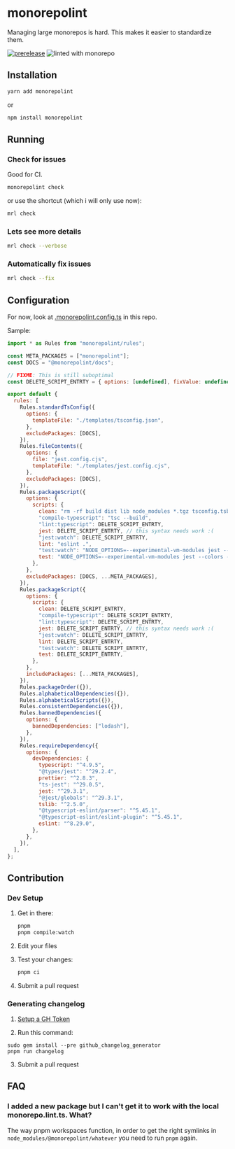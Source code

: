 # monorepolint

Managing large monorepos is hard. This makes it easier to standardize them.

[![prerelease](https://github.com/monorepolint/monorepolint/actions/workflows/prerelease.yml/badge.svg)](https://github.com/monorepolint/monorepolint/actions/workflows/prerelease.yml)
![linted with monorepo](https://img.shields.io/badge/linted%20with-monorepolint-brightgreen.svg)

## Installation

```bash
yarn add monorepolint
```

or

```bash
npm install monorepolint
```

## Running

### Check for issues

Good for CI.

```bash
monorepolint check
```

or use the shortcut (which i will only use now):

```bash
mrl check
```

### Lets see more details

```bash
mrl check --verbose
```

### Automatically fix issues

```bash
mrl check --fix
```


## Configuration

For now, look at [.monorepolint.config.ts](./.monorepolint.config.ts) in this repo.

Sample:

```js
import * as Rules from "monorepolint/rules";

const META_PACKAGES = ["monorepolint"];
const DOCS = "@monorepolint/docs";

// FIXME: This is still suboptimal
const DELETE_SCRIPT_ENTRTY = { options: [undefined], fixValue: undefined };

export default {
  rules: [
    Rules.standardTsConfig({
      options: {
        templateFile: "./templates/tsconfig.json",
      },
      excludePackages: [DOCS],
    }),
    Rules.fileContents({
      options: {
        file: "jest.config.cjs",
        templateFile: "./templates/jest.config.cjs",
      },
      excludePackages: [DOCS],
    }),
    Rules.packageScript({
      options: {
        scripts: {
          clean: "rm -rf build dist lib node_modules *.tgz tsconfig.tsbuildinfo",
          "compile-typescript": "tsc --build",
          "lint:typescript": DELETE_SCRIPT_ENTRTY,
          jest: DELETE_SCRIPT_ENTRTY, // this syntax needs work :(
          "jest:watch": DELETE_SCRIPT_ENTRTY,
          lint: "eslint .",
          "test:watch": "NODE_OPTIONS=--experimental-vm-modules jest --colors --passWithNoTests --watch",
          test: "NODE_OPTIONS=--experimental-vm-modules jest --colors --passWithNoTests",
        },
      },
      excludePackages: [DOCS, ...META_PACKAGES],
    }),
    Rules.packageScript({
      options: {
        scripts: {
          clean: DELETE_SCRIPT_ENTRTY,
          "compile-typescript": DELETE_SCRIPT_ENTRTY,
          "lint:typescript": DELETE_SCRIPT_ENTRTY,
          jest: DELETE_SCRIPT_ENTRTY, // this syntax needs work :(
          "jest:watch": DELETE_SCRIPT_ENTRTY,
          lint: DELETE_SCRIPT_ENTRTY,
          "test:watch": DELETE_SCRIPT_ENTRTY,
          test: DELETE_SCRIPT_ENTRTY,
        },
      },
      includePackages: [...META_PACKAGES],
    }),
    Rules.packageOrder({}),
    Rules.alphabeticalDependencies({}),
    Rules.alphabeticalScripts({}),
    Rules.consistentDependencies({}),
    Rules.bannedDependencies({
      options: {
        bannedDependencies: ["lodash"],
      },
    }),
    Rules.requireDependency({
      options: {
        devDependencies: {
          typescript: "^4.9.5",
          "@types/jest": "^29.2.4",
          prettier: "^2.8.3",
          "ts-jest": "^29.0.5",
          jest: "^29.3.1",
          "@jest/globals": "^29.3.1",
          tslib: "^2.5.0",
          "@typescript-eslint/parser": "^5.45.1",
          "@typescript-eslint/eslint-plugin": "^5.45.1",
          eslint: "^8.29.0",
        },
      },
    }),
  ],
};
```

## Contribution

### Dev Setup

1. Get in there:

   ```sh
   pnpm
   pnpm compile:watch
   ```

2. Edit your files
3. Test your changes:

   ```sh
   pnpm ci
   ```

4. Submit a pull request

### Generating changelog

1. [Setup a GH Token](https://github.com/github-changelog-generator/github-changelog-generator/tree/main#github-token)

2. Run this command:

  ```shell
  sudo gem install --pre github_changelog_generator
  pnpm run changelog
  ```

3. Submit a pull request

## FAQ

### I added a new package but I can't get it to work with the local monorepo.lint.ts. What?

The way pnpm workspaces function, in order to get the right symlinks in `node_modules/@monorepolint/whatever` you need to run `pnpm` again.
